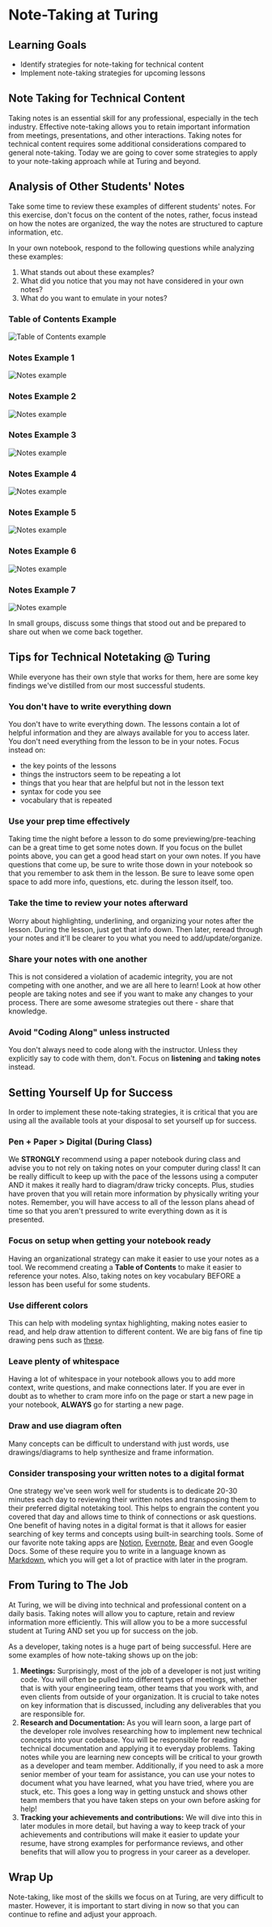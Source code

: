 # Note-Taking at Turing

## Learning Goals
* Identify strategies for note-taking for technical content
* Implement note-taking strategies for upcoming lessons

## Note Taking for Technical Content
Taking notes is an essential skill for any professional, especially in the tech industry. Effective note-taking allows you to retain important information from meetings, presentations, and other interactions. Taking notes for technical content requires some additional considerations compared to general note-taking. Today we are going to cover some strategies to apply to your note-taking approach while at Turing and beyond.

## Analysis of Other Students' Notes
Take some time to review these examples of different students' notes. For this exercise, don't focus on the content of the notes, rather, focus instead on how the notes are organized, the way the notes are structured to capture information, etc.

In your own notebook, respond to the following questions while analyzing these examples:
1. What stands out about these examples?
1. What did you notice that you may not have considered in your own notes?
1. What do you want to emulate in your notes?

### Table of Contents Example
![Table of Contents example](/Mod1/Images/Week1/note-taking-1.png)

### Notes Example 1
![Notes example](/Mod1/Images/Week1/note-taking-2.png)

### Notes Example 2
![Notes example](/Mod1/Images/Week1/note-taking-3.png)

### Notes Example 3
![Notes example](/Mod1/Images/Week1/note-taking-4.png)

### Notes Example 4
![Notes example](/Mod1/Images/Week1/note-taking-5.png)

### Notes Example 5
![Notes example](/Mod1/Images/Week1/note-taking-6.png)

### Notes Example 6
![Notes example](/Mod1/Images/Week1/note-taking-7.png)

### Notes Example 7
![Notes example](/Mod1/Images/Week1/note-taking-8.png)


In small groups, discuss some things that stood out and be prepared to share out when we come back together.

## Tips for Technical Notetaking @ Turing
While everyone has their own style that works for them, here are some key findings we've distilled from our most successful students.

### You don't have to write everything down
You don't have to write everything down. The lessons contain a lot of helpful information and they are always available for you to access later. You don't need everything from the lesson to be in your notes. Focus instead on: 
- the key points of the lessons
- things the instructors seem to be repeating a lot
- things that you hear that are helpful but not in the lesson text
- syntax for code you see
- vocabulary that is repeated 

### Use your prep time effectively
Taking time the night before a lesson to do some previewing/pre-teaching can be a great time to get some notes down. If you focus on the bullet points above, you can get a good head start on your own notes. If you have questions that come up, be sure to write those down in your notebook so that you remember to ask them in the lesson. Be sure to leave some open space to add more info, questions, etc. during the lesson itself, too. 

### Take the time to review your notes afterward
Worry about highlighting, underlining, and organizing your notes after the lesson. During the lesson, just get that info down. Then later, reread through your notes and it'll be clearer to you what you need to add/update/organize.

### Share your notes with one another
This is not considered a violation of academic integrity, you are not competing with one another, and we are all here to learn! Look at how other people are taking notes and see if you want to make any changes to your process. There are some awesome strategies out there - share that knowledge.

### Avoid "Coding Along" unless instructed
You don't always need to code along with the instructor. Unless they explicitly say to code with them, don't. Focus on **listening** and **taking notes** instead.

## Setting Yourself Up for Success
In order to implement these note-taking strategies, it is critical that you are using all the available tools at your disposal to set yourself up for success. 

### Pen + Paper > Digital (During Class)
We **STRONGLY** recommend using a paper notebook during class and advise you to not rely on taking notes on your computer during class! It can be really difficult to keep up with the pace of the lessons using a computer AND it makes it really hard to diagram/draw tricky concepts. Plus, studies have proven that you will retain more information by physically writing your notes. Remember, you will have access to all of the lesson plans ahead of time so that you aren't pressured to write everything down as it is presented.

### Focus on setup when getting your notebook ready
Having an organizational strategy can make it easier to use your notes as a tool. We recommend creating a **Table of Contents** to make it easier to reference your notes. Also, taking notes on key vocabulary BEFORE a lesson has been useful for some students.

### Use different colors
This can help with modeling syntax highlighting, making notes easier to read, and help draw attention to different content. We are big fans of fine tip drawing pens such as [these](https://www.amazon.com/Fineliner-Taotree-Colored-Writing-Coloring/dp/B072WNLF71/ref=sr_1_2_sspa?crid=3OAN09ZUDKOVT&dchild=1&keywords=fine+tip+drawing+pens&qid=1619193370&sprefix=fine+tip+dra%2Caps%2C191&sr=8-2-spons&psc=1&spLa=ZW5jcnlwdGVkUXVhbGlmaWVyPUEzUDNYWE1BRlNSSk9ZJmVuY3J5cHRlZElkPUEwMjc5NDcwM0JIRDUwQTNTTzVXWCZlbmNyeXB0ZWRBZElkPUEwNzAyMTk3M0g3T1lKVVRNQ1NCSyZ3aWRnZXROYW1lPXNwX2F0ZiZhY3Rpb249Y2xpY2tSZWRpcmVjdCZkb05vdExvZ0NsaWNrPXRydWU=).

### Leave plenty of whitespace
Having a lot of whitespace in your notebook allows you to add more context, write questions, and make connections later. If you are ever in doubt as to whether to cram more info on the page or start a new page in your notebook, **ALWAYS** go for starting a new page.

### Draw and use diagram often
Many concepts can be difficult to understand with just words, use drawings/diagrams to help synthesize and frame information.

### Consider transposing your written notes to a digital format
One strategy we've seen work well for students is to dedicate 20-30 minutes each day to reviewing their written notes and transposing them to their preferred digital notetaking tool. This helps to engrain the content you covered that day and allows time to think of connections or ask questions. One benefit of having notes in a digital format is that it allows for easier searching of key terms and concepts using built-in searching tools. Some of our favorite note taking apps are [Notion](https://www.notion.so/), [Evernote](https://evernote.com/), [Bear](https://bear.app/) and even Google Docs. Some of these require you to write in a language known as [Markdown](https://guides.github.com/pdfs/markdown-cheatsheet-online.pdf), which you will get a lot of practice with later in the program. 

## From Turing to The Job
At Turing, we will be diving into technical and professional content on a daily basis. Taking notes will allow you to capture, retain and review information more efficiently. This will allow you to be a more successful student at Turing AND set you up for success on the job.

As a developer, taking notes is a huge part of being successful. Here are some examples of how note-taking shows up on the job:
1. **Meetings:** Surprisingly, most of the job of a developer is not just writing code. You will often be pulled into different types of meetings, whether that is with your engineering team, other teams that you work with, and even clients from outside of your organization. It is crucial to take notes on key information that is discussed, including any deliverables that you are responsible for.
1. **Research and Documentation:** As you will learn soon, a large part of the developer role involves researching how to implement new technical concepts into your codebase. You will be responsible for reading technical documentation and applying it to everyday problems. Taking notes while you are learning new concepts will be critical to your growth as a developer and team member. Additionally, if you need to ask a more senior member of your team for assistance, you can use your notes to document what you have learned, what you have tried, where you are stuck, etc. This goes a long way in getting unstuck and shows other team members that you have taken steps on your own before asking for help!
1. **Tracking your achievements and contributions:** We will dive into this in later modules in more detail, but having a way to keep track of your achievements and contributions will make it easier to update your resume, have strong examples for performance reviews, and other benefits that will allow you to progress in your career as a developer.

## Wrap Up
Note-taking, like most of the skills we focus on at Turing, are very difficult to master. However, it is important to start diving in now so that you can continue to refine and adjust your approach. 